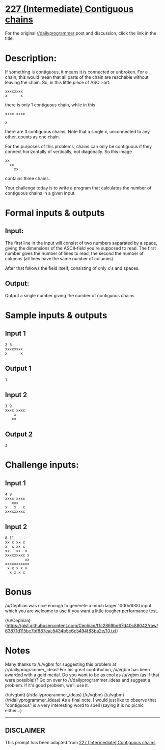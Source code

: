 # [227 (Intermediate) Contiguous chains](https://www.reddit.com/r/dailyprogrammer/comments/3gpjn3/20150812_challenge_227_intermediate_contiguous/)

For the original [r/dailyprogrammer](https://www.reddit.com/r/dailyprogrammer/) post and discussion, click the link in the title.

# Description:
If something is contiguous, it means it is connected or unbroken. For a chain, this would mean that all parts of the chain are reachable without leaving the chain. So, in this little piece of ASCII-art:    


```
xxxxxxxx  
x      x
```
there is only 1 contiguous chain, while in this


```
xxxx xxxx 

x
```
there are 3 contiguous chains. Note that a single x, unconnected to any other, counts as one chain. 

For the purposes of this problems, chains can only be contiguous if they connect horizontally of vertically, not diagonally. So this image


```
xx
  xx
    xx
```
contains three chains.

Your challenge today is to write a program that calculates the number of contiguous chains in a given input.  

# Formal inputs & outputs
## Input:
The first line in the input will consist of two numbers separated by a space, giving the dimensions of the ASCII-field you're supposed to read. The first number gives the number of lines to read, the second the number of columns (all lines have the same number of columns).

After that follows the field itself, consisting of only x's and spaces. 

## Output:
Output a single number giving the number of contiguous chains. 

# Sample inputs & outputs
## Input 1

```
2 8
xxxxxxxx
x      x
```
## Output 1

```
1
```
## Input 2

```
3 9
xxxx xxxx
    x    
   xx
```
## Output 2

```
3
```
# Challenge inputs:
## Input 1

```
4 9
xxxx xxxx
   xxx   
x   x   x
xxxxxxxxx
```
## Input 2

```
8 11
xx x xx x  
x  x xx x  
xx   xx  x 
xxxxxxxxx x
         xx
xxxxxxxxxxx
 x x x x x 
  x x x x
```
# Bonus
/u/Cephian was nice enough to generete a much larger 1000x1000 input which you are welcome to use if you want a little tougher performance test. 

(/u/Cephian)
(https://gist.githubusercontent.com/Cephian/f1c2869bd67d40c88042/raw/63871d115bc7bf887eac5434b5c6c5494f83ba2e/10.txt)
# Notes
Many thanks to /u/vgbm for suggesting this problem at /r/dailyprogrammer_ideas! For his great contribution, /u/vgbm has been awarded with a gold medal. Do you want to be as cool as /u/vgbm (as if that were possible!)? Go on over to /r/dailyprogrammer_ideas and suggest a problem. If it's good problem, we'll use it. 

(/u/vgbm)
(/r/dailyprogrammer_ideas)
(/u/vgbm)
(/u/vgbm)
(/r/dailyprogrammer_ideas)
As a final note, I would just like to observe that "contiguous" is a very interesting word to spell (saying it is no picnic either...)


----
## **DISCLAIMER**
This prompt has been adapted from [227 [Intermediate] Contiguous chains](https://www.reddit.com/r/dailyprogrammer/comments/3gpjn3/20150812_challenge_227_intermediate_contiguous/
)
